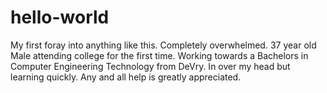 # hello-world
My first foray into anything like this. Completely overwhelmed. 
37 year old Male attending college for the first time. Working towards a Bachelors in Computer Engineering Technology from DeVry. In over my head but learning quickly. Any and all help is greatly appreciated.
